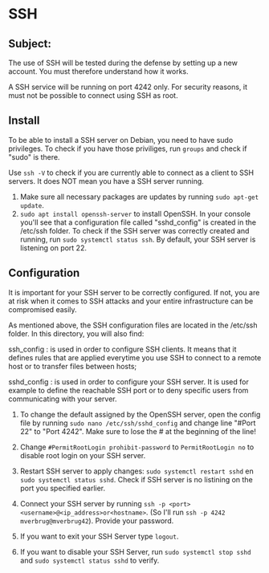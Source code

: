 # SSH

## Subject:
The use of SSH will be tested during the defense by setting up a new account. You must therefore understand how it works.

A SSH service will be running on port 4242 only. For security reasons, it must not be possible to connect using SSH as root.

## Install
To be able to install a SSH server on Debian, you need to have sudo privileges. To check if you have those priviliges, run `groups` and check if "sudo" is there.

Use `ssh -V` to check if you are currently able to connect as a client to SSH servers. It does NOT mean you have a SSH server running.

1. Make sure all necessary packages are updates by running `sudo apt-get update`.
2. `sudo apt install openssh-server` to install OpenSSH. In your console you'll see that a configuration file called "sshd_config" is created in the /etc/ssh folder.
To check if the SSH server was correctly created and running, run `sudo systemctl status ssh`. By default, your SSH server is listening on port 22.


## Configuration
It is important for your SSH server to be correctly configured. If not, you are at risk when it comes to SSH attacks and your entire infrastructure can be compromised easily.

As mentioned above, the SSH configuration files are located in the /etc/ssh folder. In this directory, you will also find:

ssh_config : is used in order to configure SSH clients. It means that it defines rules that are applied everytime you use SSH to connect to a remote host or to transfer files between hosts;

sshd_config : is used in order to configure your SSH server. It is used for example to define the reachable SSH port or to deny specific users from communicating with your server.

1. To change the default assigned by the OpenSSH server, open the config file by running `sudo nano /etc/ssh/sshd_config` and change line "#Port 22" to "Port 4242". Make sure to lose the # at the beginning of the line!
2. Change `#PermitRootLogin prohibit-password` to `PermitRootLogin no` to disable root login on your SSH server.
3. Restart SSH server to apply changes: `sudo systemctl restart sshd` en `sudo systemctl status sshd`. Check if SSH server is no listining on the port you specified earlier.
4. Connect your SSH server by running `ssh -p <port> <username>@<ip_address>or<hostname>`. (So I'll run `ssh -p 4242 mverbrug@mverbrug42`). Provide your password.

5. If you want to exit your SSH Server type `logout`.
6. If you want to disable your SSH Server, run `sudo systemctl stop sshd` and `sudo systemctl status sshd` to verify.
